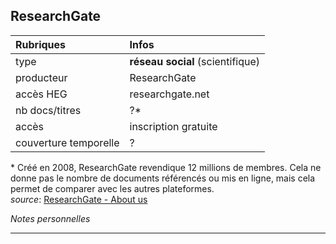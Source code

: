 ## ResearchGate

| Rubriques | Infos |
| :-------- | :---- |
| type | **réseau social** (scientifique) |
| producteur | ResearchGate |
| accès HEG | researchgate.net |
| nb docs/titres | ?\* |
| accès | inscription gratuite |
| couverture temporelle | ? |

\* Créé en 2008, ResearchGate revendique 12 millions de membres. Cela ne donne pas le nombre de documents référencés ou mis en ligne, mais cela permet de comparer avec les autres plateformes.   
*source*: [ResearchGate - About us](https://www.researchgate.net/about)   

*Notes personnelles*

---


